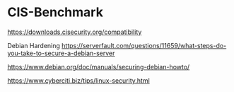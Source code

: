# CIS-Benchmark


https://downloads.cisecurity.org/compatibility


Debian Hardening
https://serverfault.com/questions/11659/what-steps-do-you-take-to-secure-a-debian-server

https://www.debian.org/doc/manuals/securing-debian-howto/

https://www.cyberciti.biz/tips/linux-security.html
